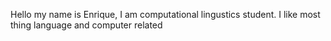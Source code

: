 Hello my name is Enrique, I am computational lingustics student. I like most thing language and computer related 